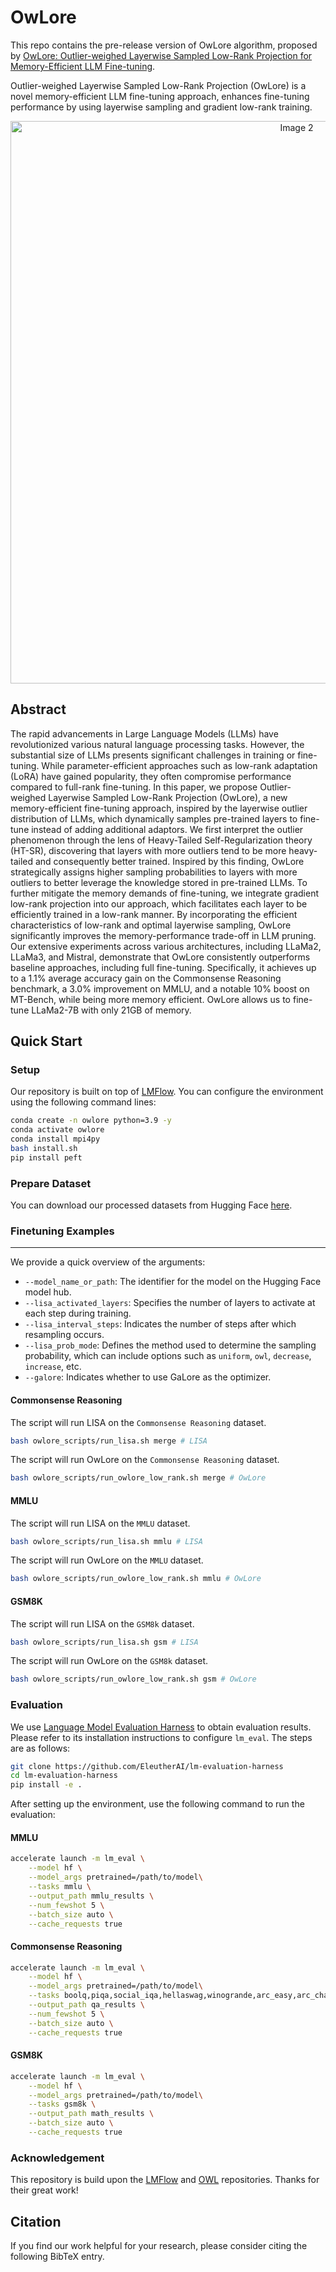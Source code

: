 # OwLore

This repo contains the pre-release version of OwLore algorithm, proposed by [OwLore: Outlier-weighed Layerwise Sampled Low-Rank Projection for Memory-Efficient LLM Fine-tuning](https://github.com/pixeli99/OwLore).

Outlier-weighed Layerwise Sampled Low-Rank Projection (OwLore) is a novel memory-efficient LLM fine-tuning approach, enhances fine-tuning performance by using layerwise sampling and gradient low-rank training.

<div align="center">
  <img src="https://github.com/pixeli99/OwLore/assets/46072190/fb60054b-7af1-4aa0-9cc8-329c0f96d093" alt="Image 2" style="width: 900px; margin: 0 auto;">
</div>

## Abstract

The rapid advancements in Large Language Models (LLMs) have revolutionized various natural language processing tasks. However, the substantial size of LLMs presents significant challenges in training or fine-tuning. While parameter-efficient approaches such as low-rank adaptation (LoRA) have gained popularity, they often compromise performance compared to full-rank fine-tuning. In this paper, we propose Outlier-weighed Layerwise Sampled Low-Rank Projection (OwLore), a new memory-efficient fine-tuning approach, inspired by the layerwise outlier distribution of LLMs, which dynamically samples pre-trained layers to fine-tune instead of adding additional adaptors. We first interpret the outlier phenomenon through the lens of Heavy-Tailed Self-Regularization theory (HT-SR), discovering that layers with more outliers tend to be more heavy-tailed and consequently better trained. Inspired by this finding, OwLore strategically assigns higher sampling probabilities to layers with more outliers to better leverage the knowledge stored in pre-trained LLMs. To further mitigate the memory demands of fine-tuning, we integrate gradient low-rank projection into our approach, which facilitates each layer to be efficiently trained in a low-rank manner. By incorporating the efficient characteristics of low-rank and optimal layerwise sampling, OwLore significantly improves the memory-performance trade-off in LLM pruning. Our extensive experiments across various architectures, including LLaMa2, LLaMa3, and Mistral, demonstrate that OwLore consistently outperforms baseline approaches, including full fine-tuning. Specifically, it achieves up to a 1.1% average accuracy gain on the Commonsense Reasoning benchmark, a 3.0% improvement on MMLU, and a notable 10% boost on MT-Bench, while being more memory efficient. OwLore allows us to fine-tune LLaMa2-7B with only 21GB of memory.

## Quick Start

### Setup

Our repository is built on top of [LMFlow](https://github.com/OptimalScale/LMFlow). You can configure the environment using the following command lines:
```bash
conda create -n owlore python=3.9 -y
conda activate owlore
conda install mpi4py
bash install.sh
pip install peft
```

### Prepare Dataset

You can download our processed datasets from Hugging Face [here](https://huggingface.co/datasets/pengxiang/OwLore_Dataset).

### Finetuning Examples

--- 
We provide a quick overview of the arguments:
- `--model_name_or_path`: The identifier for the model on the Hugging Face model hub.
- `--lisa_activated_layers`: Specifies the number of layers to activate at each step during training.
- `--lisa_interval_steps`: Indicates the number of steps after which resampling occurs.
- `--lisa_prob_mode`: Defines the method used to determine the sampling probability, which can include options such as `uniform`, `owl`, `decrease`, `increase`, etc.
- `--galore`: Indicates whether to use GaLore as the optimizer.

#### Commonsense Reasoning
The script will run LISA on the `Commonsense Reasoning` dataset.
```bash
bash owlore_scripts/run_lisa.sh merge # LISA
```
The script will run OwLore on the `Commonsense Reasoning` dataset.
```bash
bash owlore_scripts/run_owlore_low_rank.sh merge # OwLore
```

#### MMLU
The script will run LISA on the `MMLU` dataset.
```bash
bash owlore_scripts/run_lisa.sh mmlu # LISA
```
The script will run OwLore on the `MMLU` dataset.
```bash
bash owlore_scripts/run_owlore_low_rank.sh mmlu # OwLore
```

#### GSM8K
The script will run LISA on the `GSM8k` dataset.
```bash
bash owlore_scripts/run_lisa.sh gsm # LISA
```
The script will run OwLore on the `GSM8k` dataset.
```bash
bash owlore_scripts/run_owlore_low_rank.sh gsm # OwLore
```

### Evaluation

We use [Language Model Evaluation Harness](https://github.com/EleutherAI/lm-evaluation-harness) to obtain evaluation results. Please refer to its installation instructions to configure `lm_eval`. The steps are as follows:

```bash
git clone https://github.com/EleutherAI/lm-evaluation-harness
cd lm-evaluation-harness
pip install -e .
```

After setting up the environment, use the following command to run the evaluation:

#### MMLU
```bash
accelerate launch -m lm_eval \
    --model hf \
    --model_args pretrained=/path/to/model\
    --tasks mmlu \
    --output_path mmlu_results \
    --num_fewshot 5 \
    --batch_size auto \
    --cache_requests true
```
#### Commonsense Reasoning
```bash
accelerate launch -m lm_eval \
    --model hf \
    --model_args pretrained=/path/to/model\
    --tasks boolq,piqa,social_iqa,hellaswag,winogrande,arc_easy,arc_challenge,openbookqa \
    --output_path qa_results \
    --num_fewshot 5 \
    --batch_size auto \
    --cache_requests true
```
#### GSM8K
```bash
accelerate launch -m lm_eval \
    --model hf \
    --model_args pretrained=/path/to/model\
    --tasks gsm8k \
    --output_path math_results \
    --batch_size auto \
    --cache_requests true
```

### Acknowledgement
This repository is build upon the [LMFlow](https://github.com/OptimalScale/LMFlow) and [OWL](https://github.com/luuyin/OWL) repositories. Thanks for their great work!

## Citation
If you find our work helpful for your research, please consider citing the following BibTeX entry.
```

```